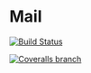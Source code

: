 # Mail
[![Build Status](https://travis-ci.org/CarlosAndresTambascia/Mail.svg?branch=master)](https://travis-ci.org/CarlosAndresTambascia/Mail) 

[![Coveralls branch](https://img.shields.io/coveralls/jekyll/jekyll/master.svg)](https://travis-ci.org/CarlosAndresTambascia/Mail)